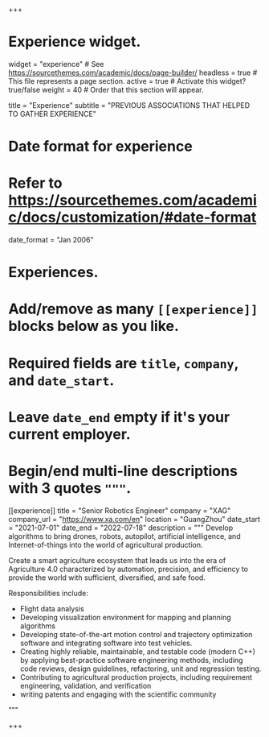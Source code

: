 +++
# Experience widget.
widget = "experience"  # See https://sourcethemes.com/academic/docs/page-builder/
headless = true  # This file represents a page section.
active = true  # Activate this widget? true/false
weight = 40  # Order that this section will appear.

title = "Experience"
subtitle = "PREVIOUS ASSOCIATIONS THAT HELPED TO GATHER EXPERIENCE"

# Date format for experience
#   Refer to https://sourcethemes.com/academic/docs/customization/#date-format
date_format = "Jan 2006"

# Experiences.
#   Add/remove as many `[[experience]]` blocks below as you like.
#   Required fields are `title`, `company`, and `date_start`.
#   Leave `date_end` empty if it's your current employer.
#   Begin/end multi-line descriptions with 3 quotes `"""`.
[[experience]]
  title = "Senior Robotics Engineer"
  company = "XAG"
  company_url = "https://www.xa.com/en"
  location = "GuangZhou"
  date_start = "2021-07-01"
  date_end = "2022-07-18"
  description = """ Develop algorithms to bring drones, robots, autopilot, artificial intelligence, and Internet-of-things into the world of agricultural production.
  
  Create a smart agriculture ecosystem that leads us into the era of Agriculture 4.0 characterized by automation, precision, and efficiency to provide the world with sufficient, diversified, and safe food.

  Responsibilities include:
  
  * Flight data analysis
  * Developing visualization environment for mapping and planning algorithms
  * Developing state-of-the-art motion control and trajectory optimization software and integrating software into test vehicles.
  * Creating highly reliable, maintainable, and testable code (modern C++) by applying best-practice software engineering methods, including code reviews, design guidelines, refactoring, unit and regression testing.
  * Contributing to agricultural production projects, including requirement engineering, validation, and verification
  * writing patents and engaging with the scientific community


  """
  
 
  
+++

